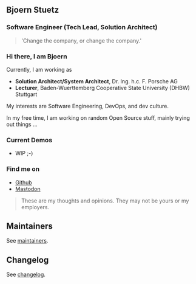## Bjoern Stuetz

### Software Engineer (Tech Lead, Solution Architect)

> 'Change the company, or change the company.'

### Hi there, I am Bjoern

Currently, I am working as

-   **Solution Architect/System Architect**, Dr. Ing. h.c. F. Porsche AG
-   **Lecturer**, Baden-Wuerttemberg Cooperative State University (DHBW) Stuttgart

My interests are Software Engineering, DevOps, and dev culture.

In my free time, I am working on random Open Source stuff, mainly trying out things ...

### Current Demos

-   WIP ;-)

### Find me on

-   [Github](https://github.com/ybiyrit)
-   [Mastodon](https://digitalcourage.social/@bjoernstuetz)

> These are my thoughts and opinions. They may not be yours or my employers.

## Maintainers

See [maintainers](MAINTAINERS.md).

## Changelog

See [changelog](CHANGELOG.md).
